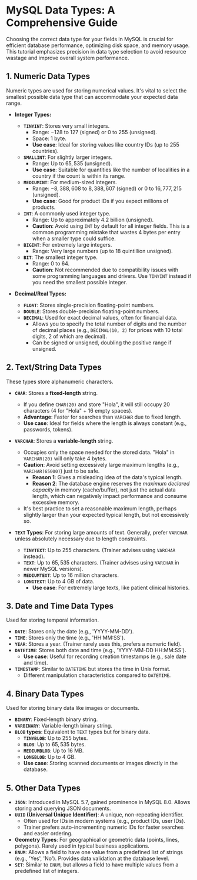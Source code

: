 # MySQL Data Types: A Comprehensive Guide

Choosing the correct data type for your fields in MySQL is crucial for efficient database performance, optimizing disk space, and memory usage. This tutorial emphasizes precision in data type selection to avoid resource wastage and improve overall system performance.

## 1. Numeric Data Types

Numeric types are used for storing numerical values. It's vital to select the smallest possible data type that can accommodate your expected data range.

- **Integer Types:**

  - **`TINYINT`**: Stores very small integers.
    - Range: $-128$ to $127$ (signed) or $0$ to $255$ (unsigned).
    - Space: $1$ byte.
    - **Use case**: Ideal for storing values like country IDs (up to 255 countries).
  - **`SMALLINT`**: For slightly larger integers.
    - Range: Up to $65,535$ (unsigned).
    - **Use case**: Suitable for quantities like the number of localities in a country if the count is within its range.
  - **`MEDIUMINT`**: For medium-sized integers.
    - Range: $-8,388,608$ to $8,388,607$ (signed) or $0$ to $16,777,215$ (unsigned).
    - **Use case**: Good for product IDs if you expect millions of products.
  - **`INT`**: A commonly used integer type.
    - Range: Up to approximately $4.2$ billion (unsigned).
    - **Caution**: Avoid using `INT` by default for all integer fields. This is a common programming mistake that wastes $4$ bytes per entry when a smaller type could suffice.
  - **`BIGINT`**: For extremely large integers.
    - Range: Very large numbers (up to $18$ quintillion unsigned).
  - **`BIT`**: The smallest integer type.
    - Range: $0$ to $64$.
    - **Caution**: Not recommended due to compatibility issues with some programming languages and drivers. Use `TINYINT` instead if you need the smallest possible integer.

- **Decimal/Real Types:**
  - **`FLOAT`**: Stores single-precision floating-point numbers.
  - **`DOUBLE`**: Stores double-precision floating-point numbers.
  - **`DECIMAL`**: Used for exact decimal values, often for financial data.
    - Allows you to specify the total number of digits and the number of decimal places (e.g., `DECIMAL(10, 2)` for prices with $10$ total digits, $2$ of which are decimal).
    - Can be signed or unsigned, doubling the positive range if unsigned.

## 2. Text/String Data Types

These types store alphanumeric characters.

- **`CHAR`**: Stores a **fixed-length** string.

  - If you define `CHAR(20)` and store "Hola", it will still occupy $20$ characters (4 for "Hola" + 16 empty spaces).
  - **Advantage**: Faster for searches than `VARCHAR` due to fixed length.
  - **Use case**: Ideal for fields where the length is always constant (e.g., passwords, tokens).

- **`VARCHAR`**: Stores a **variable-length** string.

  - Occupies only the space needed for the stored data. "Hola" in `VARCHAR(20)` will only take $4$ bytes.
  - **Caution**: Avoid setting excessively large maximum lengths (e.g., `VARCHAR(65000)`) just to be safe.
    - **Reason 1**: Gives a misleading idea of the data's typical length.
    - **Reason 2**: The database engine reserves the _maximum declared capacity_ in memory (cache/buffer), not just the actual data length, which can negatively impact performance and consume excessive memory.
  - It's best practice to set a reasonable maximum length, perhaps slightly larger than your expected typical length, but not excessively so.

- **`TEXT` Types**: For storing large amounts of text. Generally, prefer `VARCHAR` unless absolutely necessary due to length constraints.
  - **`TINYTEXT`**: Up to $255$ characters. (Trainer advises using `VARCHAR` instead).
  - **`TEXT`**: Up to $65,535$ characters. (Trainer advises using `VARCHAR` in newer MySQL versions).
  - **`MEDIUMTEXT`**: Up to $16$ million characters.
  - **`LONGTEXT`**: Up to $4$ GB of data.
    - **Use case**: For extremely large texts, like patient clinical histories.

## 3. Date and Time Data Types

Used for storing temporal information.

- **`DATE`**: Stores only the date (e.g., 'YYYY-MM-DD').
- **`TIME`**: Stores only the time (e.g., 'HH:MM:SS').
- **`YEAR`**: Stores a year. (Trainer rarely uses this, prefers a numeric field).
- **`DATETIME`**: Stores both date and time (e.g., 'YYYY-MM-DD HH:MM:SS').
  - **Use case**: Useful for recording creation timestamps (e.g., sale date and time).
- **`TIMESTAMP`**: Similar to `DATETIME` but stores the time in Unix format.
  - Different manipulation characteristics compared to `DATETIME`.

## 4. Binary Data Types

Used for storing binary data like images or documents.

- **`BINARY`**: Fixed-length binary string.
- **`VARBINARY`**: Variable-length binary string.
- **`BLOB` types**: Equivalent to `TEXT` types but for binary data.
  - **`TINYBLOB`**: Up to $255$ bytes.
  - **`BLOB`**: Up to $65,535$ bytes.
  - **`MEDIUMBLOB`**: Up to $16$ MB.
  - **`LONGBLOB`**: Up to $4$ GB.
  - **Use case**: Storing scanned documents or images directly in the database.

## 5. Other Data Types

- **`JSON`**: Introduced in MySQL 5.7, gained prominence in MySQL 8.0. Allows storing and querying JSON documents.
- **`UUID` (Universal Unique Identifier)**: A unique, non-repeating identifier.
  - Often used for IDs in modern systems (e.g., product IDs, user IDs).
  - Trainer prefers auto-incrementing numeric IDs for faster searches and easier ordering.
- **Geometry Types**: For geographical or geometric data (points, lines, polygons). Rarely used in typical business applications.
- **`ENUM`**: Allows a field to have one value from a predefined list of strings (e.g., 'Yes', 'No'). Provides data validation at the database level.
- **`SET`**: Similar to `ENUM`, but allows a field to have multiple values from a predefined list of integers.
